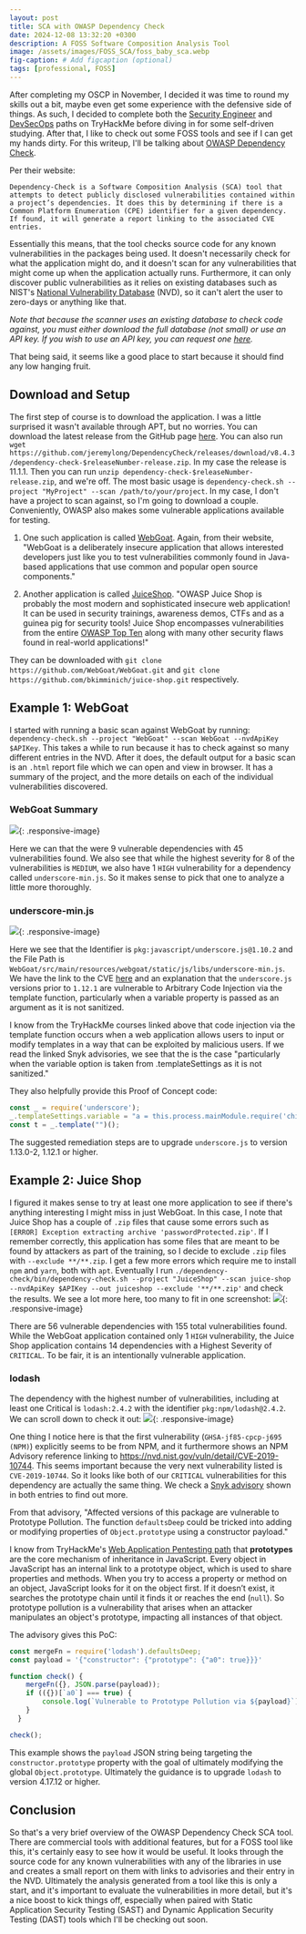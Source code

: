 ```yaml
---
layout: post
title: SCA with OWASP Dependency Check
date: 2024-12-08 13:32:20 +0300
description: A FOSS Software Composition Analysis Tool
image: /assets/images/FOSS_SCA/foss_baby_sca.webp
fig-caption: # Add figcaption (optional)
tags: [professional, FOSS]
---
```

After completing my OSCP in November, I decided it was time to round my skills out a bit, maybe even get some experience with the defensive side of things. As such, I decided to complete both the [Security Engineer](https://tryhackme.com/r/path/outline/security-engineer-training) and [DevSecOps](https://tryhackme.com/r/path/outline/devsecops) paths on TryHackMe before diving in for some self-driven studying. After that, I like to check out some FOSS tools and see if I can get my hands dirty. For this writeup, I'll be talking about [OWASP Dependency Check](https://owasp.org/www-project-dependency-check/). 

Per their website:

	Dependency-Check is a Software Composition Analysis (SCA) tool that attempts to detect publicly disclosed vulnerabilities contained within a project’s dependencies. It does this by determining if there is a Common Platform Enumeration (CPE) identifier for a given dependency. If found, it will generate a report linking to the associated CVE entries.

Essentially this means, that the tool checks source code for any known vulnerabilities in the packages being used. It doesn't necessarily check for what the application might do, and it doesn't scan for any vulnerabilities that might come up when the application actually runs. Furthermore, it can only discover public vulnerabilities as it relies on existing databases such as NIST's [National Vulnerability Database](https://nvd.nist.gov/) (NVD), so it can't alert the user to zero-days or anything like that. 

*Note that because the scanner uses an existing database to check code against, you must either download the full database (not small) or use an API key. If you wish to use an API key, you can request one [here](https://nvd.nist.gov/developers/request-an-api-key).*

That being said, it seems like a good place to start because it should find any low hanging fruit. 

## Download and Setup
The first step of course is to download the application. I was a little surprised it wasn't available through APT, but no worries. You can download the latest release from the GitHub page [here](https://github.com/jeremylong/DependencyCheck/releases/tag/v11.1.1). You can also run `wget https://github.com/jeremylong/DependencyCheck/releases/download/v8.4.3/dependency-check-$releaseNumber-release.zip`. In my case the release is 11.1.1. Then you can run `unzip dependency-check-$releaseNumber-release.zip`, and we're off. The most basic usage is `dependency-check.sh --project "MyProject" --scan /path/to/your/project`. In my case, I don't have a project to scan against, so I'm going to download a couple. Conveniently, OWASP also makes some vulnerable applications available for testing. 

1. One such application is called [WebGoat](https://owasp.org/www-project-webgoat/). Again, from their website, "WebGoat is a deliberately insecure application that allows interested developers just like you to test vulnerabilities commonly found in Java-based applications that use common and popular open source components."

2. Another application is called [JuiceShop](https://owasp.org/www-project-juice-shop/). "OWASP Juice Shop is probably the most modern and sophisticated insecure web application! It can be used in security trainings, awareness demos, CTFs and as a guinea pig for security tools! Juice Shop encompasses vulnerabilities from the entire [OWASP Top Ten](https://owasp.org/www-project-top-ten) along with many other security flaws found in real-world applications!"

They can be downloaded with `git clone https://github.com/WebGoat/WebGoat.git` and `git clone https://github.com/bkimminich/juice-shop.git` respectively. 

## Example 1: WebGoat
I started with running a basic scan against WebGoat by running: `dependency-check.sh --project "WebGoat" --scan WebGoat --nvdApiKey $APIKey`. This takes a while to run because it has to check against so many different entries in the NVD. After it does, the default output for a basic scan is an `.html` report file which we can open and view in browser. It has a summary of the project, and the more details on each of the individual vulnerabilities discovered. 

### WebGoat Summary
![](/assets/images/Foss_SCA/foss_sca1.png){: .responsive-image}

Here we can that the were 9 vulnerable dependencies with 45 vulnerabilities found. We also see that while the highest severity for 8 of the vulnerabilities is `MEDIUM`, we also have 1 `HIGH` vulnerability for a dependency called `underscore-min.js`. So it makes sense to pick that one to analyze a little more thoroughly. 

### underscore-min.js
![](/assets/images/Foss_SCA/foss_sca2.png){: .responsive-image}

Here we see that the Identifier is `pkg:javascript/underscore.js@1.10.2` and the File Path is `WebGoat/src/main/resources/webgoat/static/js/libs/underscore-min.js`. We have the link to the CVE [here](https://web.nvd.nist.gov/view/vuln/detail?vulnId=CVE-2021-23358) and an explanation that the `underscore.js` versions prior to `1.12.1` are vulnerable to Arbitrary Code Injection via the template function, particularly when a variable property is passed as an argument as it is not sanitized. 

I know from the TryHackMe courses linked above that code injection via the template function occurs when a web application allows users to input or modify templates in a way that can be exploited by malicious users. If we read the linked Snyk advisories, we see that the is the case "particularly when the variable option is taken from .templateSettings as it is not sanitized."

They also helpfully provide this Proof of Concept code: 
```js
const _ = require('underscore');
_.templateSettings.variable = "a = this.process.mainModule.require('child_process').execSync('touch HELLO')";
const t = _.template("")();
```

The suggested remediation steps are to upgrade `underscore.js` to version 1.13.0-2, 1.12.1 or higher. 

## Example 2: Juice Shop
I figured it makes sense to try at least one more application to see if there's anything interesting I might miss in just WebGoat. In this case, I note that Juice Shop has a couple of `.zip` files that cause some errors such as `[ERROR] Exception extracting archive 'passwordProtected.zip'`. If I remember correctly, this application has some files that are meant to be found by attackers as part of the training, so I decide to exclude `.zip` files with `--exclude **/**.zip`. I get a few more errors which require me to install `npm` and `yarn`, both with `apt`. Eventually I run `./dependency-check/bin/dependency-check.sh --project "JuiceShop" --scan juice-shop --nvdApiKey $APIKey --out juiceshop --exclude '**/**.zip'` and check the results. We see a lot more here, too many to fit in one screenshot: 
![](/assets/images/Foss_SCA/foss_sca3.png){: .responsive-image}

There are 56 vulnerable dependencies with 155 total vulnerabilities found. While the WebGoat application contained only 1 `HIGH` vulnerability, the Juice Shop application contains 14 dependencies with a Highest Severity of `CRITICAL`. To be fair, it is an intentionally vulnerable application.

### lodash
The dependency with the highest number of vulnerabilities, including at least one Critical is `lodash:2.4.2` with the identifier `pkg:npm/lodash@2.4.2`. We can scroll down to check it out: 
![](/assets/images/Foss_SCA/foss_sca4.png){: .responsive-image}

One thing I notice here is that the first vulnerability (`GHSA-jf85-cpcp-j695 (NPM)`) explicitly seems to be from NPM, and it furthermore shows an NPM Advisory reference linking to https://nvd.nist.gov/vuln/detail/CVE-2019-10744. This seems important because the very next vulnerability listed is `CVE-2019-10744`. So it looks like both of our `CRITICAL` vulnerabilities for this dependency are actually the same thing. We check a [Snyk advisory](https://security.snyk.io/vuln/SNYK-JS-LODASH-450202) shown in both entries to find out more. 

From that advisory, "Affected versions of this package are vulnerable to Prototype Pollution. The function `defaultsDeep` could be tricked into adding or modifying properties of `Object.prototype` using a constructor payload." 

I know from TryHackMe's [Web Application Pentesting path](https://tryhackme.com/r/path/outline/webapppentesting)  that **prototypes** are the core mechanism of inheritance in JavaScript. Every object in JavaScript has an internal link to a prototype object, which is used to share properties and methods. When you try to access a property or method on an object, JavaScript looks for it on the object first. If it doesn’t exist, it searches the prototype chain until it finds it or reaches the end (`null`). So prototype pollution is a vulnerability that arises when an attacker manipulates an object's prototype, impacting all instances of that object.

The advisory gives this PoC:
```javascript
const mergeFn = require('lodash').defaultsDeep;
const payload = '{"constructor": {"prototype": {"a0": true}}}'

function check() {
    mergeFn({}, JSON.parse(payload));
    if (({})[`a0`] === true) {
        console.log(`Vulnerable to Prototype Pollution via ${payload}`);
    }
  }

check();
```

This example shows the `payload` JSON string being targeting the `constructor.prototype` property with the goal of ultimately modifying the global `Object.prototype`. Ultimately the guidance is to upgrade `lodash` to version 4.17.12 or higher.

## Conclusion 
So that's a very brief overview of the OWASP Dependency Check SCA tool. There are commercial tools with additional features, but for a FOSS tool like this, it's certainly easy to see how it would be useful. It looks through the source code for any known vulnerabilities with any of the libraries in use and creates a small report on them with links to advisories and their entry in the NVD. Ultimately the analysis generated from a tool like this is only a start, and it's important to evaluate the vulnerabilities in more detail, but it's a nice boost to kick things off, especially when paired with Static Application Security Testing (SAST) and Dynamic Application Security Testing (DAST) tools which I'll be checking out soon. 